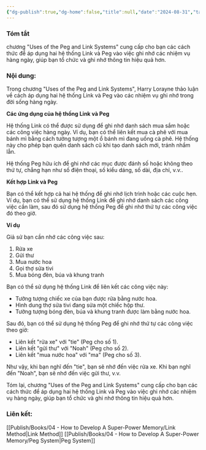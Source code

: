```yaml
---
{"dg-publish":true,"dg-home":false,"title":null,"date":"2024-08-31","tags":["#sach","#memory","#How_to_Develop_A_Super_Power_Memory"],"Chương":"Chương5","dg-path":"Books/04 - How to Develop A Super-Power Memory/Chapter 5 - Uses of the Peg and Link Systems.md","permalink":"/books/04-how-to-develop-a-super-power-memory/chapter-5-uses-of-the-peg-and-link-systems/","dgPassFrontmatter":true,"updated":"2025-02-23T08:12:59.309+07:00"}
---
```


### Tóm tắt
chương "Uses of the Peg and Link Systems" cung cấp cho bạn các cách thức để áp dụng hai hệ thống Link và Peg vào việc ghi nhớ các nhiệm vụ hàng ngày, giúp bạn tổ chức và ghi nhớ thông tin hiệu quả hơn.

### Nội dung:
Trong chương "Uses of the Peg and Link Systems", Harry Lorayne thảo luận về cách áp dụng hai hệ thống Link và Peg vào các nhiệm vụ ghi nhớ trong đời sống hàng ngày.

**Các ứng dụng của hệ thống Link và Peg**

Hệ thống Link có thể được sử dụng để ghi nhớ danh sách mua sắm hoặc các công việc hàng ngày. Ví dụ, bạn có thể liên kết mua cà phê với mua bánh mì bằng cách tưởng tượng một ổ bánh mì đang uống cà phê. Hệ thống này cho phép bạn quên danh sách cũ khi tạo danh sách mới, tránh nhầm lẫn.

Hệ thống Peg hữu ích để ghi nhớ các mục được đánh số hoặc không theo thứ tự, chẳng hạn như số điện thoại, số kiểu dáng, số dài, địa chỉ, v.v..

**Kết hợp Link và Peg**

Bạn có thể kết hợp cả hai hệ thống để ghi nhớ lịch trình hoặc các cuộc hẹn. Ví dụ, bạn có thể sử dụng hệ thống Link để ghi nhớ danh sách các công việc cần làm, sau đó sử dụng hệ thống Peg để ghi nhớ thứ tự các công việc đó theo giờ.

**Ví dụ**

Giả sử bạn cần nhớ các công việc sau:

1. Rửa xe
2. Gửi thư
3. Mua nước hoa
4. Gọi thợ sửa tivi
5. Mua bóng đèn, búa và khung tranh

Bạn có thể sử dụng hệ thống Link để liên kết các công việc này:

- Tưởng tượng chiếc xe của bạn được rửa bằng nước hoa.
- Hình dung thợ sửa tivi đang sửa một chiếc hộp thư.
- Tưởng tượng bóng đèn, búa và khung tranh được làm bằng nước hoa.

Sau đó, bạn có thể sử dụng hệ thống Peg để ghi nhớ thứ tự các công việc theo giờ:

- Liên kết "rửa xe" với "tie" (Peg cho số 1).
- Liên kết "gửi thư" với "Noah" (Peg cho số 2).
- Liên kết "mua nước hoa" với "ma" (Peg cho số 3).

Như vậy, khi bạn nghĩ đến "tie", bạn sẽ nhớ đến việc rửa xe. Khi bạn nghĩ đến "Noah", bạn sẽ nhớ đến việc gửi thư, v.v.

Tóm lại, chương "Uses of the Peg and Link Systems" cung cấp cho bạn các cách thức để áp dụng hai hệ thống Link và Peg vào việc ghi nhớ các nhiệm vụ hàng ngày, giúp bạn tổ chức và ghi nhớ thông tin hiệu quả hơn.

### Liên kết:
[[Publish/Books/04 - How to Develop A Super-Power Memory/Link Method\|Link Method]]
[[Publish/Books/04 - How to Develop A Super-Power Memory/Peg System\|Peg System]]